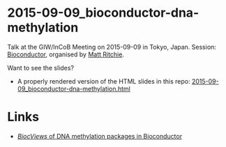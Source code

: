 # 2015-09-09_bioconductor-dna-methylation

Talk at the GIW/InCoB Meeting on 2015-09-09 in Tokyo, Japan. Session: [Bioconductor](http://www.jsbi.org/giw-incob2015/program/GIW_InCoB2015abstracts.html#S1a), organised by [Matt Ritchie](http://www.wehi.edu.au/people/matthew-ritchie).

Want to see the slides?

- A properly rendered version of the HTML slides in this repo: [2015-09-09_bioconductor-dna-methylation.html](http://htmlpreview.github.io/?https://github.com/PeteHaitch/2015-09-09_bioconductor-dna-methylation/blob/master/2015-09-09_bioconductor-dna-methylation.html)

# Links

- [_BiocViews_ of DNA methylation packages in Bioconductor](http://www.bioconductor.org/packages/release/BiocViews.html#___DNAMethylation)
